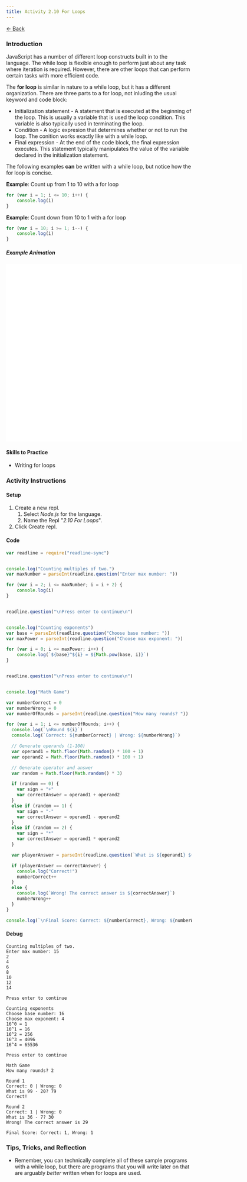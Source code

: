 ```yaml
---
title: Activity 2.10 For Loops
---
```


[← Back](/activities/javascript/)

### Introduction

JavaScript has a number of different loop constructs built in to the language. The while loop is flexible enough to perform just about any task where iteration is required. However, there are other loops that can perform certain tasks with more efficient code.

The **for loop** is similar in nature to a while loop, but it has a different organization. There are three parts to a for loop, not inluding the usual keyword and code block:
- Initialization statement - A statement that is executed at the beginning of the loop. This is usually a variable that is used the loop condition. This variable is also typically used in terminating the loop.
- Condition - A logic expresion that determines whether or not to run  the loop. The conition works exactly like with a while loop.
- Final expression - At the end of the code block, the final expression executes. This statement typically manipulates the value of the variable declared in the initialization statement.

The following examples **can** be written with a while loop, but notice how the for loop is concise.

**Example**: Count up from 1 to 10 with a for loop
```js
for (var i = 1; i <= 10; i++) {
    console.log(i)
}
```

**Example**: Count down from 10 to 1 with a for loop
```js
for (var i = 10; i >= 1; i--) {
    console.log(i)
}
```

##### Example Animation

<!-- Begin Canvas Animation -->

<div id="animation_container" style="background-color:rgba(255, 255, 255, 1.00); width:640px; height:480px">
  <canvas id="canvas" width="640" height="480" style="position: absolute; display: block; background-color:rgba(255, 255, 255, 1.00);"></canvas>
  <div id="dom_overlay_container" style="pointer-events:none; overflow:hidden; width:640px; height:480px; position: absolute; left: 0px; top: 0px; display: block;">
  </div>
</div>

<script src="https://code.createjs.com/1.0.0/createjs.min.js"></script>
<script src="/assets/js/for-loop-animation.js"></script>
<script>
var canvas, stage, exportRoot, anim_container, dom_overlay_container, fnStartAnimation;
(function init() {
	canvas = document.getElementById("canvas");
	anim_container = document.getElementById("animation_container");
	dom_overlay_container = document.getElementById("dom_overlay_container");
	var comp=AdobeAn.getComposition("C756B9C09D06134D9B51CB30F8548AFC");
	var lib=comp.getLibrary();
	handleComplete({},comp);
})()
function handleComplete(evt,comp) {
	//This function is always called, irrespective of the content. You can use the variable "stage" after it is created in token create_stage.
	var lib=comp.getLibrary();
	var ss=comp.getSpriteSheet();
	exportRoot = new lib.ForLoopAnimation();
	stage = new lib.Stage(canvas);	
	//Registers the "tick" event listener.
	fnStartAnimation = function() {
		stage.addChild(exportRoot);
		createjs.Ticker.framerate = lib.properties.fps;
		createjs.Ticker.addEventListener("tick", stage);
	}	    
	//Code to support hidpi screens and responsive scaling.
	AdobeAn.makeResponsive(true,'width',false,1,[canvas,anim_container,dom_overlay_container]);	
	AdobeAn.compositionLoaded(lib.properties.id);
	fnStartAnimation();
}
</script>

<!-- End Canvas Animation -->

#### Skills to Practice

- Writing for loops

### Activity Instructions

#### Setup

1. Create a new repl.
    1. Select *Node.js* for the language.
    2. Name the Repl "*2.10 For Loops*".
2. Click Create repl.

#### Code
```js
var readline = require("readline-sync")


console.log("Counting multiples of two.")
var maxNumber = parseInt(readline.question("Enter max number: "))

for (var i = 2; i <= maxNumber; i = i + 2) {
    console.log(i)
}


readline.question("\nPress enter to continue\n")


console.log("Counting exponents")
var base = parseInt(readline.question("Choose base number: "))
var maxPower = parseInt(readline.question("Choose max exponent: "))

for (var i = 0; i <= maxPower; i++) {
    console.log(`${base}^${i} = ${Math.pow(base, i)}`)
}


readline.question("\nPress enter to continue\n")


console.log("Math Game")

var numberCorrect = 0
var numberWrong = 0
var numberOfRounds = parseInt(readline.question("How many rounds? "))

for (var i = 1; i <= numberOfRounds; i++) {
  console.log(`\nRound ${i}`)
  console.log(`Correct: ${numberCorrect} | Wrong: ${numberWrong}`)

  // Generate operands (1-100)
  var operand1 = Math.floor(Math.random() * 100 + 1)
  var operand2 = Math.floor(Math.random() * 100 + 1)

  // Generate operator and answer
  var random = Math.floor(Math.random() * 3)

  if (random == 0) {
    var sign = "+"
    var correctAnswer = operand1 + operand2
  }
  else if (random == 1) {
    var sign = "-"
    var correctAnswer = operand1 - operand2
  }
  else if (random == 2) {
    var sign = "*"
    var correctAnswer = operand1 * operand2
  }

  var playerAnswer = parseInt(readline.question(`What is ${operand1} ${sign} ${operand2}? `))

  if (playerAnswer == correctAnswer) {
    console.log("Correct!")
    numberCorrect++
  }
  else {
    console.log(`Wrong! The correct answer is ${correctAnswer}`)
    numberWrong++
  }
}

console.log(`\nFinal Score: Correct: ${numberCorrect}, Wrong: ${numberWrong}`)
```

#### Debug

```shell
Counting multiples of two.
Enter max number: 15
2
4
6
8
10
12
14

Press enter to continue

Counting exponents
Choose base number: 16
Choose max exponent: 4
16^0 = 1
16^1 = 16
16^2 = 256
16^3 = 4096
16^4 = 65536

Press enter to continue

Math Game
How many rounds? 2

Round 1
Correct: 0 | Wrong: 0
What is 99 - 20? 79
Correct!

Round 2
Correct: 1 | Wrong: 0
What is 36 - 7? 30
Wrong! The correct answer is 29

Final Score: Correct: 1, Wrong: 1
```

### Tips, Tricks, and Reflection

- Remember, you can technically complete all of these sample programs with a while loop, but there are programs that you will write later on that are arguably *better* written when for loops are used.